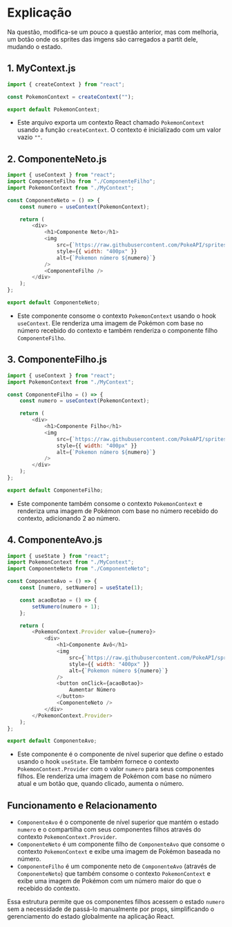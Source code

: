
# Explicação

Na questão, modifica-se um pouco a questão anterior, mas com
melhoria, um botão onde os sprites das imgens são carregados
a partit dele, mudando o estado.

## 1. MyContext.js

```javascript
import { createContext } from "react";

const PokemonContext = createContext("");

export default PokemonContext;
```

- Este arquivo exporta um contexto React chamado `PokemonContext` usando a função `createContext`. O contexto é inicializado com um valor vazio `""`.

## 2. ComponenteNeto.js

```javascript
import { useContext } from "react";
import ComponenteFilho from "./ComponenteFilho";
import PokemonContext from "./MyContext";

const ComponenteNeto = () => {
    const numero = useContext(PokemonContext);

    return (
        <div>
            <h1>Componente Neto</h1>
            <img
                src={`https://raw.githubusercontent.com/PokeAPI/sprites/master/sprites/pokemon/${numero+1}.png`}
                style={{ width: "400px" }}
                alt={`Pokemon número ${numero}`}
            />
            <ComponenteFilho />
        </div>
    );
};

export default ComponenteNeto;
```

- Este componente consome o contexto `PokemonContext` usando o hook `useContext`. Ele renderiza uma imagem de Pokémon com base no número recebido do contexto e também renderiza o componente filho `ComponenteFilho`.

## 3. ComponenteFilho.js

```javascript
import { useContext } from "react";
import PokemonContext from "./MyContext";

const ComponenteFilho = () => {
    const numero = useContext(PokemonContext);

    return (
        <div>
            <h1>Componente Filho</h1>
            <img
                src={`https://raw.githubusercontent.com/PokeAPI/sprites/master/sprites/pokemon/${numero+2}.png`}
                style={{ width: "400px" }}
                alt={`Pokemon número ${numero}`}
            />
        </div>
    );
};

export default ComponenteFilho;
```

- Este componente também consome o contexto `PokemonContext` e renderiza uma imagem de Pokémon com base no número recebido do contexto, adicionando 2 ao número.

## 4. ComponenteAvo.js

```javascript
import { useState } from "react";
import PokemonContext from "./MyContext";
import ComponenteNeto from "./ComponenteNeto";

const ComponenteAvo = () => {
    const [numero, setNumero] = useState(1);

    const acaoBotao = () => {
        setNumero(numero + 1);
    };

    return (
        <PokemonContext.Provider value={numero}>
            <div>
                <h1>Componente Avô</h1>
                <img 
                    src={`https://raw.githubusercontent.com/PokeAPI/sprites/master/sprites/pokemon/${numero}.png`}
                    style={{ width: "400px" }}
                    alt={`Pokemon número ${numero}`}
                />
                <button onClick={acaoBotao}>
                    Aumentar Número
                </button>
                <ComponenteNeto />
            </div>
        </PokemonContext.Provider>
    );
};

export default ComponenteAvo;
```

- Este componente é o componente de nível superior que define o estado usando o hook `useState`. Ele também fornece o contexto `PokemonContext.Provider` com o valor `numero` para seus componentes filhos. Ele renderiza uma imagem de Pokémon com base no número atual e um botão que, quando clicado, aumenta o número.

## Funcionamento e Relacionamento

- `ComponenteAvo` é o componente de nível superior que mantém o estado `numero` e o compartilha com seus componentes filhos através do contexto `PokemonContext.Provider`.
- `ComponenteNeto` é um componente filho de `ComponenteAvo` que consome o contexto `PokemonContext` e exibe uma imagem de Pokémon baseada no número.
- `ComponenteFilho` é um componente neto de `ComponenteAvo` (através de `ComponenteNeto`) que também consome o contexto `PokemonContext` e exibe uma imagem de Pokémon com um número maior do que o recebido do contexto.

Essa estrutura permite que os componentes filhos acessem o estado `numero` sem a necessidade de passá-lo manualmente por props, simplificando o gerenciamento do estado globalmente na aplicação React.
